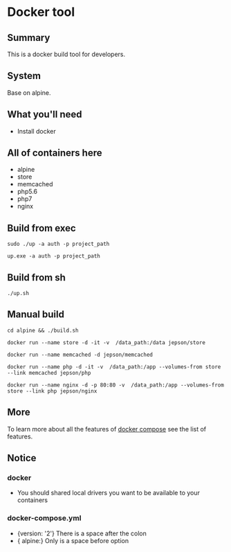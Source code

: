 # Docker tool

## Summary
This is a docker build tool for developers.

## System
Base on alpine.

## What you'll need
- Install docker

## All of containers here
- alpine
- store
- memcached
- php5.6
- php7
- nginx

## Build from exec
```
sudo ./up -a auth -p project_path
```

```
up.exe -a auth -p project_path
```

## Build from sh

```
./up.sh
```

## Manual build

```
cd alpine && ./build.sh
```

```
docker run --name store -d -it -v  /data_path:/data jepson/store

docker run --name memcached -d jepson/memcached

docker run --name php -d -it -v  /data_path:/app --volumes-from store --link memcached jepson/php

docker run --name nginx -d -p 80:80 -v  /data_path:/app --volumes-from store --link php jepson/nginx
```

## More
To learn more about all the features of [docker compose](https://docs.docker.com/compose/compose-file/) see the list of features.

## Notice

### docker
- You should shared local drivers you want to be available to your containers

### docker-compose.yml

- {version: '2'} There is a space after the colon
- { alpine:} Only is a space before option
